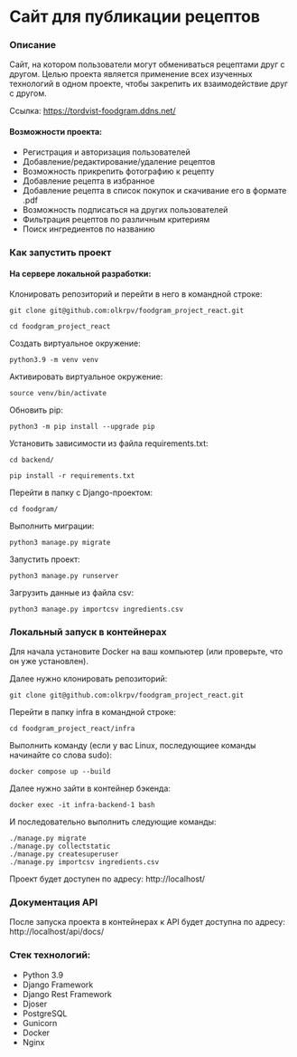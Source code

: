 # Сайт для публикации рецептов

### Описание

Сайт, на котором пользователи могут обмениваться рецептами друг с другом.
Целью проекта является применение всех изученных технологий в одном проекте,
чтобы закрепить их взаимодействие друг с другом.

Ссылка: https://tordvist-foodgram.ddns.net/

#### Возможности проекта:
- Регистрация и авторизация пользователей
- Добавление/редактирование/удаление рецептов
- Возможность прикрепить фотографию к рецепту
- Добавление рецепта в избранное
- Добавление рецепта в список покупок и скачивание его в формате .pdf
- Возможность подписаться на других пользователей
- Фильтрация рецептов по различным критериям
- Поиск ингредиентов по названию

### Как запустить проект
#### На сервере локальной разработки:

Клонировать репозиторий и перейти в него в командной строке:

```
git clone git@github.com:olkrpv/foodgram_project_react.git
```

```
cd foodgram_project_react
```

Cоздать виртуальное окружение:

```
python3.9 -m venv venv
```

Активировать виртуальное окружение:
```
source venv/bin/activate
```

Обновить pip:

```
python3 -m pip install --upgrade pip
```

Установить зависимости из файла requirements.txt:

```
cd backend/
```

```
pip install -r requirements.txt
```

Перейти в папку с Django-проектом:

```
cd foodgram/
```

Выполнить миграции:

```
python3 manage.py migrate
```

Запустить проект:

```
python3 manage.py runserver
```

Загрузить данные из файла csv:

```
python3 manage.py importcsv ingredients.csv
```

### Локальный запуск в контейнерах

Для начала установите Docker на ваш компьютер (или проверьте, что он уже установлен).

Далее нужно клонировать репозиторий:

```
git clone git@github.com:olkrpv/foodgram_project_react.git
```

Перейти в папку infra в командной строке:

```
cd foodgram_project_react/infra
```

Выполнить команду (если у вас Linux, последующиее команды начинайте со слова sudo):

```
docker compose up --build
```

Далее нужно зайти в контейнер бэкенда:

```
docker exec -it infra-backend-1 bash
```

И последовательно выполнить следующие команды:
```
./manage.py migrate
./manage.py collectstatic
./manage.py createsuperuser
./manage.py importcsv ingredients.csv
```

Проект будет доступен по адресу:
http://localhost/

### Документация API

После запуска проекта в контейнерах к API будет доступна по адресу:
http://localhost/api/docs/

### Стек технологий:
- Python 3.9
- Django Framework
- Django Rest Framework
- Djoser
- PostgreSQL
- Gunicorn
- Docker
- Nginx
